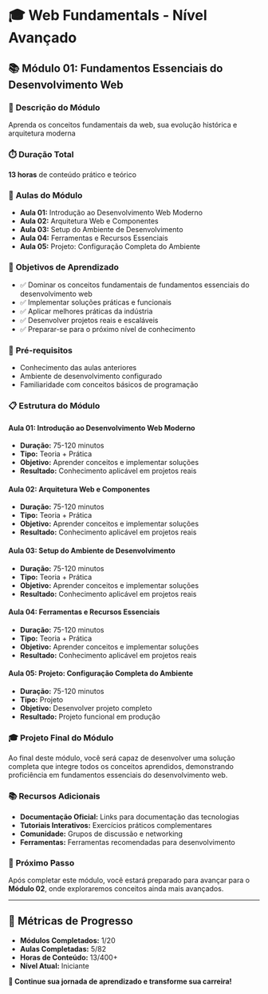 # 🎓 **Web Fundamentals - Nível Avançado**

## 📚 **Módulo 01: Fundamentos Essenciais do Desenvolvimento Web**

### 🎯 **Descrição do Módulo**
Aprenda os conceitos fundamentais da web, sua evolução histórica e arquitetura moderna

### ⏱️ **Duração Total**
**13 horas** de conteúdo prático e teórico

### 📖 **Aulas do Módulo**
- **Aula 01:** Introdução ao Desenvolvimento Web Moderno
- **Aula 02:** Arquitetura Web e Componentes
- **Aula 03:** Setup do Ambiente de Desenvolvimento
- **Aula 04:** Ferramentas e Recursos Essenciais
- **Aula 05:** Projeto: Configuração Completa do Ambiente

### 🎯 **Objetivos de Aprendizado**
- ✅ Dominar os conceitos fundamentais de fundamentos essenciais do desenvolvimento web
- ✅ Implementar soluções práticas e funcionais
- ✅ Aplicar melhores práticas da indústria
- ✅ Desenvolver projetos reais e escaláveis
- ✅ Preparar-se para o próximo nível de conhecimento

### 🚀 **Pré-requisitos**
- Conhecimento das aulas anteriores
- Ambiente de desenvolvimento configurado
- Familiaridade com conceitos básicos de programação

### 📋 **Estrutura do Módulo**

#### **Aula 01: Introdução ao Desenvolvimento Web Moderno**
- **Duração:** 75-120 minutos
- **Tipo:** Teoria + Prática
- **Objetivo:** Aprender conceitos e implementar soluções
- **Resultado:** Conhecimento aplicável em projetos reais

#### **Aula 02: Arquitetura Web e Componentes**
- **Duração:** 75-120 minutos
- **Tipo:** Teoria + Prática
- **Objetivo:** Aprender conceitos e implementar soluções
- **Resultado:** Conhecimento aplicável em projetos reais

#### **Aula 03: Setup do Ambiente de Desenvolvimento**
- **Duração:** 75-120 minutos
- **Tipo:** Teoria + Prática
- **Objetivo:** Aprender conceitos e implementar soluções
- **Resultado:** Conhecimento aplicável em projetos reais

#### **Aula 04: Ferramentas e Recursos Essenciais**
- **Duração:** 75-120 minutos
- **Tipo:** Teoria + Prática
- **Objetivo:** Aprender conceitos e implementar soluções
- **Resultado:** Conhecimento aplicável em projetos reais

#### **Aula 05: Projeto: Configuração Completa do Ambiente**
- **Duração:** 75-120 minutos
- **Tipo:** Projeto
- **Objetivo:** Desenvolver projeto completo
- **Resultado:** Projeto funcional em produção

### 🎓 **Projeto Final do Módulo**
Ao final deste módulo, você será capaz de desenvolver uma solução completa que integre todos os conceitos aprendidos, demonstrando proficiência em fundamentos essenciais do desenvolvimento web.

### 📚 **Recursos Adicionais**
- **Documentação Oficial:** Links para documentação das tecnologias
- **Tutoriais Interativos:** Exercícios práticos complementares
- **Comunidade:** Grupos de discussão e networking
- **Ferramentas:** Ferramentas recomendadas para desenvolvimento

### 🚀 **Próximo Passo**
Após completar este módulo, você estará preparado para avançar para o **Módulo 02**, onde exploraremos conceitos ainda mais avançados.

---

## 🎯 **Métricas de Progresso**

- **Módulos Completados:** 1/20
- **Aulas Completadas:** 5/82
- **Horas de Conteúdo:** 13/400+
- **Nível Atual:** Iniciante

**🎉 Continue sua jornada de aprendizado e transforme sua carreira!**
